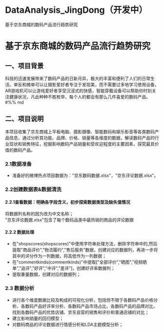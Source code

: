 # DataAnalysis_JingDong（开发中）
基于京东商城的数码产品流行趋势研究

# 基于京东商城的数码产品流行趋势研究

## 一、项目背景
 科技的迅速发展带来了数码产品的日新月异，极大的丰富和便利了人们的日常生活。单反和微单可以让摄影爱好者专注于发现美，而不需要过多地学习使用设备，AR游戏机可以让游戏爱好者享受沉浸式的快感，智能穿戴设备可以帮助你时刻关注健康状况，凡此种种不胜枚举，每个人的都会有那么几件喜爱的数码产品。
#%% md
## 二、项目说明
本项目收集了京东商城上平板电脑、摄影摄像、智能数码和娱乐影音等各类数码产品信息，通过分析其功能、品牌、价格、销量等各维度的数据，解读数码产品的行业现状和销售特征，挖掘影响数码产品销量和受欢迎程度的主要因素，探究最具价值的数码产品。

### 2.1数据准备
* 准备好的微博热点项目数据为："京东数码数据.xlsx"，"京东评论数据.xlsx"。 

### 2.2创建数据表&数据清洗
#### 2.2.1查看数据：明确各字段含义，初步探索数据类型及缺失值情况
将数据列名称的因为改为中文名称；  
"京东评论数据.xlsx"包含了每个数码品类中最热销的商品的评论数据

#### 2.2.2 数据处理

* 在"shopscores(shopscores)"中使用字符串处理方法，删除字符串中的\,然后提取"商品评价","物流履约","售后服务"数据，创建对应的数据列，再进一步将其中的评分作为一列数据，将高低作为一列数据；
* 在"commentkinds(commentkinds)"中提取["全部评价","晒图","视频晒单","追评","好评","中评","差评"]，创建好评率数据列；
* 提取重量数据，创建对应的数据列；

### 2.3 数据分析
* 进行各个维度数据比较及构成的可视化分析，包括但不限于各数码产品价格分析、各数码产品好评率分析、各数码产品市场占比、各数码产品的品牌对比、找到各数码产品的优势店铺、京东自营的销售和评价和普通店铺的对比；
* 建立影响销量的回归模型；
* 对数码商品的评论数据进行情感分析和LDA主题模型分析；
